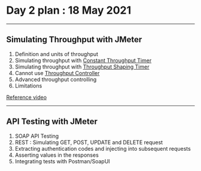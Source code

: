# Day 2 plan : 18 May 2021

---
## Simulating Throughput with JMeter 
1. Definition and units of throughput 
2. Simulating throughput with [Constant Throughput Timer](https://jmeter.apache.org/usermanual/component_reference.html#Constant_Throughput_Timer)
3. Simulating throughput with [Throughput Shaping Timer](https://jmeter-plugins.org/wiki/ThroughputShapingTimer/)
4. Cannot use [Throughput Controller](https://jmeter.apache.org/usermanual/component_reference.html#Throughput_Controller)
5. Advanced throughput controlling
6. Limitations 


[Reference video](https://youtu.be/D3wu69xwIPU)

---
## API Testing with JMeter 
1. SOAP API Testing 
2. REST : Simulating GET, POST, UPDATE and DELETE request 
3. Extracting authentication codes and injecting into subsequent requests
4. Asserting values in the responses
5. Integrating tests with Postman/SoapUI 

